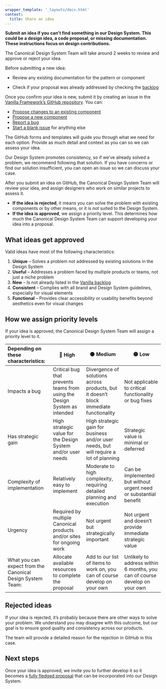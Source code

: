 ```yaml
---
wrapper_template: '_layouts/docs.html'
context:
  title: Share an idea
---
```


**Submit an idea if you can't find something in our Design System. This could be a design idea, a code proposal, or missing documentation. These instructions focus on design contributions.**

The Canonical Design System Team will take around 2 weeks to review and approve or reject your idea.

Before submitting a new idea:

<!-- TODO add link to documentation in Figma whenever available -->

- Review any existing documentation for the pattern or component
<!-- TODO revisit/replace Vanilla-specific references when ready to add contribution process for the new design system -->
- Check if your proposal was already addressed by checking the [backlog](https://github.com/canonical/vanilla-framework/issues)

Once you confirm your idea is new, submit it by creating an issue in the [Vanilla Framework’s GitHub repository](https://github.com/canonical/vanilla-framework/issues/new/choose). You can:

<!-- TODO replace issue templates with new forms -->

- [Propose changes to an existing component](https://github.com/canonical/vanilla-framework/issues/new?template=propose-changes-to-existing-component.md)
- [Propose a new component](https://github.com/canonical/vanilla-framework/issues/new?template=propose-new-component.md)
- [Report a bug](https://github.com/canonical/vanilla-framework/issues/new?template=report-a-bug.md)
- [Start a blank issue](https://github.com/canonical/vanilla-framework/issues/new?template=BLANK_ISSUE) for anything else

The GitHub forms and templates will guide you through what we need for each option. Provide as much detail and context as you can so we can assess your idea.

Our Design System promotes consistency, so if we’ve already solved a problem, we recommend following that solution. If you have concerns or find our solution insufficient, you can open an issue so we can discuss your case.

After you submit an idea on GitHub, the Canonical Design System Team will review your idea, and assign designers who work on similar projects to assess it.

- **If the idea is rejected**, it means you can solve the problem with existing components or by other means, or it is not suited to the Design System.
- **If the idea is approved**, we assign a priority level. This determines how much the Canonical Design System Team can support developing your idea into a proposal.

## What ideas get approved

Valid ideas have most of the following characteristics:

1. **Unique** – Solves a problem not addressed by existing solutions in the Design System
2. **Useful** – Addresses a problem faced by multiple products or teams, not just a niche problem
3. **New** – Is not already listed in the [Vanilla backlog](https://github.com/canonical/vanilla-framework/issues)
4. **Consistent** – Complies with all brand and Design System guidelines, especially for visual elements
5. **Functional** – Provides clear accessibility or usability benefits beyond aesthetics even for visual changes

## How we assign priority levels

If your idea is approved, the Canonical Design System Team will assign a priority level to it.

| Depending on these characteristics:                        | 🔴 High                                                                   | 🟠 Medium                                                                              | 🟡 Low                                                                     |
| :--------------------------------------------------------- | ------------------------------------------------------------------------- | -------------------------------------------------------------------------------------- | -------------------------------------------------------------------------- |
| Impacts a bug                                              | Critical bug that prevents teams from using the Design System as intended | Divergence of solutions across products, but it doesn’t block immediate functionality  | Not applicable to critical functionality or bug fixes                      |
| Has strategic gain                                         | High strategic value for the Design System and/or user needs              | High strategic gain for business and/or user needs, but will require a lot of planning | Strategic value is minimal or deferred                                     |
| Complexity of implementation                               | Relatively easy to implement                                              | Moderate to high complexity, requiring detailed planning and execution                 | Can be implemented but without urgent need or substantial benefit          |
| Urgency                                                    | Required by multiple Canonical products and/or sites for ongoing work     | Not urgent but strategically important                                                 | Not urgent and doesn’t provide immediate strategic value                   |
| What you can expect from the Canonical Design System Team: | Allocate available resources to complete the proposal                     | Add to our list of items to work on, you can of course develop on your own             | Unlikely to address within 6 months, you can of course develop on your own |

## Rejected ideas

If your idea is rejected, it’s probably because there are other ways to solve your problem. We understand you may disagree with this outcome, but our goal is to ensure good quality and consistency across our products.

The team will provide a detailed reason for the rejection in GitHub in this case.

## Next steps

Once your idea is approved, we invite you to further develop it so it becomes a [fully fledged proposal](/docs/contribute/design-proposal) that can be incorporated into our Design System.
